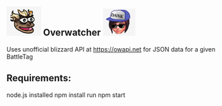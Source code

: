 ## ![Icon1](/src/icons/seagFeelsG.PNG?raw=true) Overwatcher ![Icon2](/src/icons/seagMei.PNG?raw=true)

Uses unofficial blizzard API at https://owapi.net for JSON data for a given BattleTag

## Requirements:
node.js installed
npm install
run npm start
